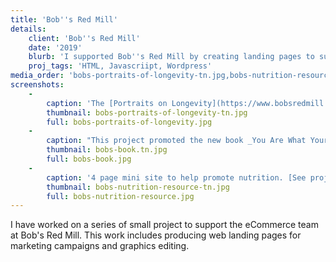 ```yaml
---
title: 'Bob''s Red Mill'
details:
    client: 'Bob''s Red Mill'
    date: '2019'
    blurb: 'I supported Bob''s Red Mill by creating landing pages to support their marketing campaigns.'
    proj_tags: 'HTML, Javascriipt, Wordpress'
media_order: 'bobs-portraits-of-longevity-tn.jpg,bobs-nutrition-resource-tn.jpg,bobs-book.tn.jpg,bobs-book.jpg,bobs-nutrition-resource.jpg,bobs-portraits-of-longevity.jpg'
screenshots:
    -
        caption: 'The [Portraits on Longevity](https://www.bobsredmill.com/portraits-of-longevity) project recieved thousands of submissions. It''s purpose was to celebrate the rich lives of our senior populaation. I built the mini-site to promote the contest and showcase top submissions. [See project here.](https://www.bobsredmill.com/portraits-of-longevity)'
        thumbnail: bobs-portraits-of-longevity-tn.jpg
        full: bobs-portraits-of-longevity.jpg
    -
        caption: "This project promoted the new book _You Are What Your Grandparents Ate_, a book discussing the importance of epigentics. The publisher wanted a single-page site to help promote the book. Since the content owners\twere familiar with Wordpress, I used the CMS as the foundation for this site, leveraging [Advanced Custom Fields](https://advancedcustomfields.com) and [Ninja Forms](https://ninjaforms.com/) to help manage content and lead submissions. [View the site here.](https://youarewhatyourgrandparentsate.com/)"
        thumbnail: bobs-book.tn.jpg
        full: bobs-book.jpg
    -
        caption: '4 page mini site to help promote nutrition. [See project here.](https://www.bobsredmill.com/nutrition-resource.html)'
        thumbnail: bobs-nutrition-resource-tn.jpg
        full: bobs-nutrition-resource.jpg
---
```


I have worked on a series of small project to support the eCommerce team at Bob's Red Mill. This work includes producing web landing pages for marketing campaigns and graphics editing. 